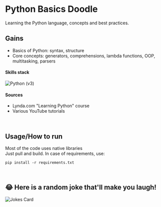 # Python Basics Doodle
Learning the Python language, concepts and best practices.<br>

## Gains
- Basics of Python: syntax, structure
- Core concepts: generators, comprehensions, lambda functions, OOP, multitasking, parsers

#### Skills stack
![Python (v3)](https://img.shields.io/badge/Python-14354C?style=for-the-badge&logo=python&logoColor=white)

#### Sources
- Lynda.com "Learning Python" course
- Various YouTube tutorials

<br>

## Usage/How to run
Most of the code uses native libraries<br>
Just pull and build. In case of requirements, use:<br>
```
pip install -r requirements.txt
```

<br>

## 😂 Here is a random joke that'll make you laugh!
![Jokes Card](https://readme-jokes.vercel.app/api)